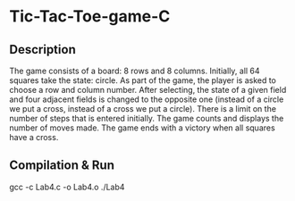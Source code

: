 # Tic-Tac-Toe-game-C

## Description
The game consists of a board: 8 rows and 8 columns. Initially, all 64 squares take the state: circle. As part of the game, the player is asked to choose a row and column number. After selecting, the state of a given field and four adjacent fields is changed to the opposite one (instead of a circle we put a cross, instead of a cross we put a circle). There is a limit on the number of steps that is entered initially. The game counts and displays the number of moves made. The game ends with a victory when all squares have a cross. 

## Compilation & Run
gcc -c Lab4.c -o Lab4.o
./Lab4







